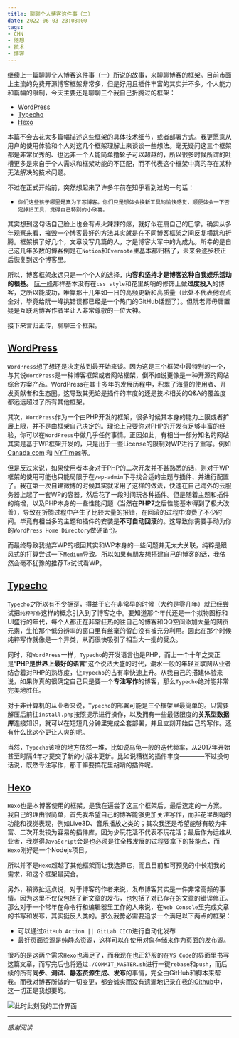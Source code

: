 ```yaml
---
title: 聊聊个人博客这件事（二）
date: 2022-06-03 23:08:00
tags:
- CHN
- 随想
- 技术
- 博客
---
```

继续上一篇[聊聊个人博客这件事（一）](https://kivinsae.com/2022/06/01/2022-06-01-Take_about_Blog_CH01)所说的故事，来聊聊博客的框架。目前市面上主流的免费开源博客框架非常多，但是好用且插件丰富的其实并不多。个人能力和篇幅的限制，今天主要还是聊聊三个我自己折腾过的框架：
- [WordPress](https://wordpress.com/zh-cn/)
- [Typecho](https://typecho.org/)
- [Hexo](https://hexo.io/zh-cn/)

本篇不会去花太多篇幅描述这些框架的具体技术细节，或者部署方式。我更愿意从用户的使用体验和个人对这几个框架理解上来谈谈一些想法。毫无疑问这三个框架都是非常优秀的、也远非一个人能简单撸轮子可以超越的，所以很多时候所谓的吐槽更多是来自于个人需求和框架功能的不匹配，而不代表这个框架中真的存在某种无法解决的技术问题。

不过在正式开始前，突然想起来了许多年前在知乎看到过的一句话：
- `你们这些孩子哪里是真为了写博客。你们只是想体会换新工具的愉快感觉，顺便体会一下否定掉旧工具，觉得自己特别的小欣喜。`

其实想到这句话自己脸上也会有点火辣辣的疼，就好似在扇自己的巴掌。确实从多年观察来看，摧毁一个博客最好的方法其实就是在不同博客框架之间反复横跳和折腾。框架换了好几个，文章没写几篇的人，才是博客大军中的九成九。所幸的是自己这几年多数的博客倒是在`Notion`和`Evernote`里基本都归档了，未来会逐步校正后恢复到这个博客里。

所以，博客框架永远只是一个个人的选择，**内容和坚持才是博客这种自我娱乐活动的根基。** [阮一峰](https://www.ruanyifeng.com/blog/)那样基本没有在`css style`和花里胡哨的修饰上做**过度投入**的博客，之所以能成功，唯靠那十几年如一日的高频更新和高质量（此处不代表他观点全对，毕竟给阮一峰挑错误都已经是一个热门的GitHub话题了）。但阮老师毋庸置疑是互联网博客作者里让人非常尊敬的一位大神。

接下来言归正传，聊聊三个框架。

## [WordPress](https://wordpress.com/zh-cn/)
`WordPress`想了想还是决定放到最开始来谈。因为这是三个框架中最特别的一个，与其说`WordPress`是一种博客框架或者网站框架，倒不如说更像是一种开源的网站综合方案产品。WordPress在其十多年的发展历程中，积累了海量的使用者、开发贡献者和生态圈。这导致其无论是插件的丰度的还是技术相关的Q&A的覆盖度都远远超过了所有其他框架。

其次，`WordPress`作为一个由PHP开发的框架，很多时候其本身的能力上限或者扩展上限，并不是由框架自己决定的。理论上只要你对PHP的开发有足够丰富的经验，你可以在`WordPress`中做几乎任何事情。正因如此，有相当一部分知名的网站其实是基于WP框架开发的，只是出于一些License的限制对WP进行了重写。例如 [Canada.com](https://canada.com) 和 [NYTimes](https://www.nytimes.com/)等。

但是反过来说，如果使用者本身对于PHP的二次开发并不甚熟悉的话，则对于WP框架的使用可能也只能局限于在`/wp-admin`下寻找合适的主题与插件、并进行配置了。我在第一次自建微博的时候其实就采用了这样的做法，快速在自己海外的云服务器上起了一套WP的容器，然后花了一段时间玩各种插件。但是随着主题和插件的熵增，以及PHP本身的一些性能问题（当然在**PHP7**之后性能基本得到了极大改善），导致在折腾过程中产生了比较大量的报错，在回滚的过程中浪费了不少时间。毕竟有相当多的主题和插件的安装是**不可自动回滚**的。这导致你需要手动为你的`WordPress Home Directory`做硬备份。

而最终导致我抛弃WP的根因其实和WP本身的一些问题并无太大关联，纯粹是跟风式的打算尝试一下`Medium`导致。所以如果有朋友想搭建自己的博客的话，我依然会毫不犹豫的推荐Ta试试看WP。

## [Typecho](https://typecho.org/)
`Typecho`之所以有不少拥趸，得益于它在非常早的时候（大约是零几年）就已经尝试把`纯粹写作`这样的概念引入到了博客之中。要知道那个年代还是一个拟物图标和UI盛行的年代，每个人都正在非常狂热的往自己的博客和QQ空间添加大量的网页元素，生怕那个低分辨率的窗口里有丝毫的留白没有被充分利用。因此在那个时候纯粹写作就像是一个异类，从而很快吸引了相当大一批的受众。

同时，和`WordPress`一样，`Typecho`的开发语言也是PHP，而上一个十年之交正是“**PHP是世界上最好的语言**”这个说法大盛的时代，潮水一般的年轻互联网从业者结合着对PHP的熟练度，让`Typecho`的占有率快速上升。从我自己的搭建体验来说，如果你真的很确定自己只是要一个**专注写作**的博客，那么`Typecho`绝对能非常完美地胜任。

对于非计算机的从业者来说，`Typecho`的部署可能是三个框架里最简单的。只需要解压后前往`install.php`按照提示进行操作，以及拥有一些最低限度的**关系型数据库**连接知识，就可以在短短几分钟里完成全套部署，并且立刻开始自己的写作。还有什么比这个更让人爽的呢。

当然，`Typecho`该喷的地方依然一堆，比如说乌龟一般的迭代频率，从2017年开始甚至时隔4年才提交了新的小版本更新。比如说糟糕的插件丰度————不过换句话说，既然专注写作，那干嘛要搞花里胡哨的插件呢。

## [Hexo](https://hexo.io/zh-cn/)
`Hexo`也是本博客使用的框架，是我在遍尝了这三个框架后，最后选定的一方案。我自己的理由很简单，首先我希望自己的博客能够更加关注写作，而非花里胡哨的功能和视觉表现，例如Live3D、音乐播放之类的；其次我还是希望能够有较为丰富、二次开发较为容易的插件库，因为少玩花活不代表不玩花活；最后作为运维从业者，我觉得`JavaScript`会是也必须是往全栈发展的过程要拿下的技能点，而`Hexo`刚好是一个Nodejs项目。

所以并不是`Hexo`超越了其他框架而让我选择它，而且目前和可预见的中长期我的需求，和这个框架最契合。

另外，稍微扯远点说，对于博客的作者来说，发布博客其实是一件非常高频的事情。因为这里不仅仅包括了新文章的发布，也包括了对已存在的文章的错误修正。那么对于一个常年在命令行和编辑器里工作的人来说，在`Web Console`里完成文章的书写和发布，其实挺反人类的。那么我势必需要追求一个满足以下两点的框架：
- 可以通过`GitHub Action || GitLab CICD`进行自动化发布
- 最好页面资源是纯静态资源，这样可以在使用对象存储来作为页面的发布源。

很巧的是这两个需求`Hexo`也满足了，而我现在也正舒服的在`VS Code`的界面里书写这篇文章，而写完后也将通过`./COMMIT_MASTER.sh`进行一键`rebase`和`push`，而后续的所有**同步、测试、静态资源生成、发布**的事情，完全由GitHub和脚本来帮我。而我对博客所做的一切变更，都会诚实而没有遗漏地记录在我的[Github](https://github.com/KKtheGhost/kivinsae_blog/actions)中，这一切正是我想要的。

![此时此刻我的工作界面](https://kivinsae-blog.oss-ap-northeast-1.aliyuncs.com/blog_images/2022-06-03-Take_about_Blog_CH02.png)

---
*感谢阅读*
